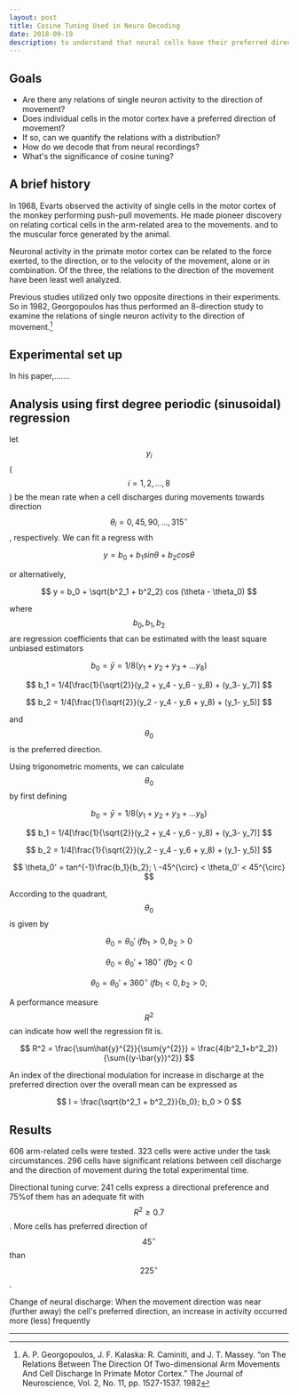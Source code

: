 ```yaml
---
layout: post
title: Cosine Tuning Used in Neuro Decoding
date: 2018-09-19
description: to understand that neural cells have their preferred direction of movement distributed like a sinusoidal function
---
```


## Goals

* Are there any relations of single neuron activity to the direction of movement?
* Does individual cells in the motor cortex have a preferred direction of movement?
* If so, can we quantify the relations with a distribution?
* How do we decode that from neural recordings?
* What's the significance of cosine tuning?

## A brief history

In 1968, Evarts observed the activity of single cells in the motor cortex of the monkey performing push-pull movements. He made pioneer discovery on relating cortical cells in the arm-related area to the movements. and to the muscular force generated by the animal.

Neuronal activity in the primate motor cortex can be related to the force exerted, to the direction, or to the velocity of the movement, alone or in combination. Of the three, the relations to the direction of the movement have been least well analyzed.

Previous studies utilized only two opposite directions in their experiments. So in 1982, Georgopoulos has thus performed an 8-direction study to examine the relations of single neuron activity to the direction of movement.[^Georgopoulos]

## Experimental set up

In his paper,.......

## Analysis using first degree periodic (sinusoidal) regression

let $$ y_i $$ ($$ i = 1, 2, ..., 8 $$) be the mean rate when a cell discharges during movements towards direction $$ \theta_i = 0, 45, 90, ..., 315^{\circ}$$, respectively. We can fit a regress with

$$
y = b_0 + b_1sin \theta + b_2 cos \theta
$$

or alternatively,

$$
y = b_0 + \sqrt{b^2_1 + b^2_2} cos (\theta - \theta_0)
$$

where $$ b_0, b_1, b_2 $$ are regression coefficients that can be estimated with the least square unbiased estimators

$$
b_0 = \bar{y} = 1/8(y_1 + y_2 + y_3 + ... y_8)
$$

$$
b_1 = 1/4[\frac{1}{\sqrt{2}}(y_2 + y_4 - y_6 - y_8) + (y_3- y_7)]
$$

$$
b_2 = 1/4[\frac{1}{\sqrt{2}}(y_2 - y_4 - y_6 + y_8) + (y_1- y_5)]
$$

and $$\theta_0$$ is the preferred direction.

Using trigonometric moments, we can calculate $$\theta_0$$ by first defining

$$
b_0 = \bar{y} = 1/8(y_1 + y_2 + y_3 + ... y_8)
$$

$$
b_1 = 1/4[\frac{1}{\sqrt{2}}(y_2 + y_4 - y_6 - y_8) + (y_3- y_7)]
$$

$$
b_2 = 1/4[\frac{1}{\sqrt{2}}(y_2 - y_4 - y_6 + y_8) + (y_1- y_5)]
$$

$$
\theta_0' = tan^{-1}\frac{b_1}{b_2}; \ -45^{\circ} < \theta_0' < 45^{\circ}
$$

According to the quadrant, $$\theta_0$$ is given by

$$
\theta_0 = \theta_0' \ if b_1 > 0, b_2 > 0
$$

$$
\theta_0 = \theta_0' + 180^{\circ} \ if b_2 < 0
$$

$$
\theta_0 = \theta_0' + 360^{\circ} \ if b_1 < 0, b_2 > 0;
$$

A performance measure $$R^2$$ can indicate how well the regression fit is.

$$
R^2 = \frac{\sum\hat{y}^{2}}{\sum{y^{2}}} = \frac{4(b^2_1+b^2_2)}{\sum{(y-\bar{y})^2}}
$$

An index of the directional modulation for increase in discharge at the preferred direction over the overall mean can be expressed as

$$
I = \frac{\sqrt{b^2_1 + b^2_2}}{b_0}; b_0 > 0
$$

## Results

606 arm-related cells were tested. 323 cells were active under the task circumstances. 296 cells have significant relations between cell discharge and the direction of movement during the total experimental time.

Directional tuning curve: 241 cells express a directional preference and 75\%of them has an adequate fit with $$ R^2 \geq 0.7 $$. More cells has preferred direction of $$45^{\circ}$$ than $$225^{\circ}$$.

Change of neural discharge: When the movement direction was near (further away) the cell's preferred direction, an increase in activity occurred more (less) frequently


---
[^Georgopoulos]: A. P. Georgopoulos, J. F. Kalaska: R. Caminiti, and J. T. Massey. “on The Relations Between The Direction Of Two-dimensional Arm Movements And Cell Discharge In Primate Motor Cortex.” The Journal of Neuroscience, Vol. 2, No. 11, pp. 1527-1537. 1982
